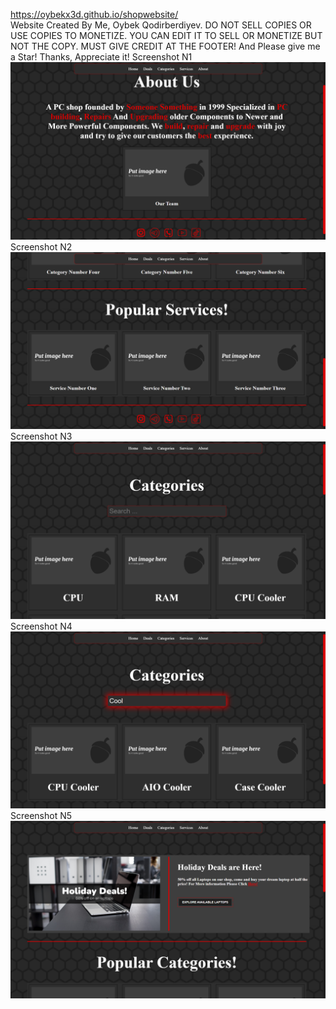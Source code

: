 https://oybekx3d.github.io/shopwebsite/                                                                        
Website Created By Me, Oybek Qodirberdiyev. DO NOT SELL COPIES OR USE COPIES TO MONETIZE. YOU CAN EDIT IT TO SELL OR MONETIZE BUT NOT THE COPY. MUST GIVE CREDIT AT THE FOOTER!
And Please give me a Star!
Thanks, Appreciate it!
Screenshot N1
![Screenshot N1](https://raw.githubusercontent.com/oybekx3d/shopwebsite/main/screenshots/Screenshot%20(10).png)
Screenshot N2
![Screenshot N2](https://raw.githubusercontent.com/oybekx3d/shopwebsite/main/screenshots/Screenshot%20(7).png)
Screenshot N3
![Screenshot N3](https://raw.githubusercontent.com/oybekx3d/shopwebsite/main/screenshots/Screenshot%20(8).png)
Screenshot N4
![Screenshot N4](https://raw.githubusercontent.com/oybekx3d/shopwebsite/main/screenshots/Screenshot%20(9).png)
Screenshot N5
![Screenshot N5](https://raw.githubusercontent.com/oybekx3d/shopwebsite/main/screenshots/Screenshot%20(6).png)
